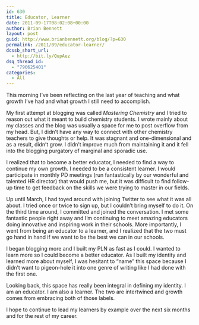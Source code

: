 ```yaml
---
id: 630
title: Educator, Learner
date: 2011-09-17T08:02:08+00:00
author: Brian Bennett
layout: post
guid: http://www.brianbennett.org/blog/?p=630
permalink: /2011/09/educator-learner/
dcssb_short_url:
  - http://bit.ly/QupAez
dsq_thread_id:
  - "790625401"
categories:
  - All
---
```

This morning I&#8217;ve been reflecting on the last year of teaching and what growth I&#8217;ve had and what growth I still need to accomplish.

My first attempt at blogging was called _Mastering Chemistry_ and I tried to reason out what it meant to build chemistry students. I wrote mainly about my classes and the blog was usually a space for me to post overflow from my head. But, I didn&#8217;t have any way to connect with other chemistry teachers to give thoughts or help. It was stagnant and one-dimensional and as a result, didn&#8217;t grow. I didn&#8217;t improve much from maintaining it and it fell into the blogging purgatory of marginal and sporadic use.

I realized that to become a better educator, I needed to find a way to continue my own growth. I needed to be a consistent learner. I would participate in monthly PD meetings (run fantastically by our wonderful and talented HR director) that would push me, but it was difficult to find follow-up time to get feedback on the skills we were trying to master in our fields.

Up until March, I had toyed around with joining Twitter to see what it was all about. I tried once or twice to sign up, but I couldn&#8217;t bring myself to do it. On the third time around, I committed and joined the conversation. I met some fantastic people right away and I&#8217;m continuing to meet amazing educators doing innovative and inspiring work in their schools. More importantly, I went from being an educator to a learner, and I realized that the two must go hand in hand if we want to be the best we can in our schools.

I began blogging more and I built my PLN as fast as I could. I wanted to learn more so I could become a better educator. As I built my identity and learned more about myself, I was hesitant to &#8220;name&#8221; this space because I didn&#8217;t want to pigeon-hole it into one genre of writing like I had done with the first one.

Looking back, this space has really been integral in defining my identity. I am an educator. I am also a learner. The two are intertwined and growth comes from embracing both of those labels.

I hope to continue to lead my learners by example over the next six months and for the rest of my career.
